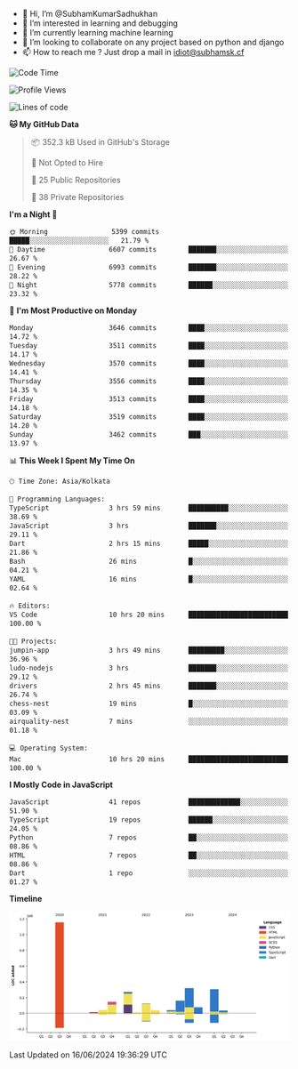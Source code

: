 - 👋 Hi, I’m @SubhamKumarSadhukhan
- 👀 I’m interested in learning and debugging
- 🌱 I’m currently learning machine learning
- 💞️ I’m looking to collaborate on any project based on python and django
- 📫 How to reach me ?
      Just drop a mail in idiot@subhamsk.cf

<!---
SubhamKumarSadhukhan/SubhamKumarSadhukhan is a ✨ special ✨ repository because its `README.md` (this file) appears on your GitHub profile.
You can click the Preview link to take a look at your changes.
--->


<!--START_SECTION:waka-->
![Code Time](http://img.shields.io/badge/Code%20Time-2%2C237%20hrs%2022%20mins-blue)

![Profile Views](http://img.shields.io/badge/Profile%20Views-3-blue)

![Lines of code](https://img.shields.io/badge/From%20Hello%20World%20I%27ve%20Written-2.7%20million%20lines%20of%20code-blue)

**🐱 My GitHub Data** 

> 📦 352.3 kB Used in GitHub's Storage 
 > 
> 🚫 Not Opted to Hire
 > 
> 📜 25 Public Repositories 
 > 
> 🔑 38 Private Repositories 
 > 
**I'm a Night 🦉** 

```text
🌞 Morning                5399 commits        █████░░░░░░░░░░░░░░░░░░░░   21.79 % 
🌆 Daytime                6607 commits        ███████░░░░░░░░░░░░░░░░░░   26.67 % 
🌃 Evening                6993 commits        ███████░░░░░░░░░░░░░░░░░░   28.22 % 
🌙 Night                  5778 commits        ██████░░░░░░░░░░░░░░░░░░░   23.32 % 
```
📅 **I'm Most Productive on Monday** 

```text
Monday                   3646 commits        ████░░░░░░░░░░░░░░░░░░░░░   14.72 % 
Tuesday                  3511 commits        ████░░░░░░░░░░░░░░░░░░░░░   14.17 % 
Wednesday                3570 commits        ████░░░░░░░░░░░░░░░░░░░░░   14.41 % 
Thursday                 3556 commits        ████░░░░░░░░░░░░░░░░░░░░░   14.35 % 
Friday                   3513 commits        ████░░░░░░░░░░░░░░░░░░░░░   14.18 % 
Saturday                 3519 commits        ████░░░░░░░░░░░░░░░░░░░░░   14.20 % 
Sunday                   3462 commits        ███░░░░░░░░░░░░░░░░░░░░░░   13.97 % 
```


📊 **This Week I Spent My Time On** 

```text
🕑︎ Time Zone: Asia/Kolkata

💬 Programming Languages: 
TypeScript               3 hrs 59 mins       ██████████░░░░░░░░░░░░░░░   38.69 % 
JavaScript               3 hrs               ███████░░░░░░░░░░░░░░░░░░   29.11 % 
Dart                     2 hrs 15 mins       █████░░░░░░░░░░░░░░░░░░░░   21.86 % 
Bash                     26 mins             █░░░░░░░░░░░░░░░░░░░░░░░░   04.21 % 
YAML                     16 mins             █░░░░░░░░░░░░░░░░░░░░░░░░   02.64 % 

🔥 Editors: 
VS Code                  10 hrs 20 mins      █████████████████████████   100.00 % 

🐱‍💻 Projects: 
jumpin-app               3 hrs 49 mins       █████████░░░░░░░░░░░░░░░░   36.96 % 
ludo-nodejs              3 hrs               ███████░░░░░░░░░░░░░░░░░░   29.12 % 
drivers                  2 hrs 45 mins       ███████░░░░░░░░░░░░░░░░░░   26.74 % 
chess-nest               19 mins             █░░░░░░░░░░░░░░░░░░░░░░░░   03.09 % 
airquality-nest          7 mins              ░░░░░░░░░░░░░░░░░░░░░░░░░   01.18 % 

💻 Operating System: 
Mac                      10 hrs 20 mins      █████████████████████████   100.00 % 
```

**I Mostly Code in JavaScript** 

```text
JavaScript               41 repos            █████████████░░░░░░░░░░░░   51.90 % 
TypeScript               19 repos            ██████░░░░░░░░░░░░░░░░░░░   24.05 % 
Python                   7 repos             ██░░░░░░░░░░░░░░░░░░░░░░░   08.86 % 
HTML                     7 repos             ██░░░░░░░░░░░░░░░░░░░░░░░   08.86 % 
Dart                     1 repo              ░░░░░░░░░░░░░░░░░░░░░░░░░   01.27 % 
```



**Timeline**

![Lines of Code chart](https://raw.githubusercontent.com/SubhamKumarSadhukhan/SubhamKumarSadhukhan/main/assets/bar_graph.png)


 Last Updated on 16/06/2024 19:36:29 UTC
<!--END_SECTION:waka-->
